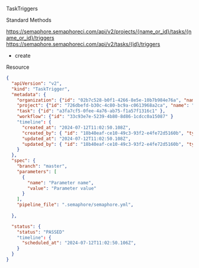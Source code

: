 TaskTriggers

Standard Methods

https://semaphore.semaphoreci.com/api/v2/projects/{name_or_id}/tasks/{name_or_id}/triggers
https://semaphore.semaphoreci.com/api/v2/tasks/{id}/triggers

- create

Resource

```json
{
  "apiVersion": "v2",
  "kind": "TaskTrigger",
  "metadata": {
    "organization": {"id": "02b7c528-b0f1-4266-8e5e-10b7b984e76a", "name": "Organization1"},
    "project": {"id": "726dbefd-b30c-4c80-bc9a-c0613968a2ca", "name": "project1", "type": "PROJECT", "url": "https://semaphore.semaphoreci.com/api/v2/projects/project1"},
    "task": {"id": "a3fa7cf5-0fee-4a76-ab75-f1a57f1316c1" },
    "workflow": {"id": "33c93e7e-5239-4b80-8d86-1cdcc0a15087" }
    "timeline": {
      "created_at": "2024-07-12T11:02:50.108Z",
      "created_by": { "id": "18b40eaf-ce10-49c3-93f2-e4fe72d5160b", "type": "USER" },
      "updated_at": "2024-07-12T11:02:50.108Z",
      "updated_by": { "id": "18b40eaf-ce10-49c3-93f2-e4fe72d5160b", "type": "USER" },
    }
  },
  "spec": {
    "branch": "master",
    "parameters": [
      {
        "name": "Parameter name",
        "value": "Parameter value"
      }
    ],
    "pipeline_file": ".semaphore/semaphore.yml",
    
  },

  "status": {
    "status": "PASSED"
    "timeline": {
      "scheduled_at": "2024-07-12T11:02:50.106Z",
    }
  }
}
```
